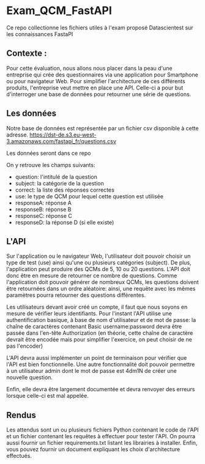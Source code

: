 # Exam_QCM_FastAPI
Ce repo collectionne les fichiers utiles à l'exam proposé Datascientest sur les connaissances FastaPI

## Contexte :
Pour cette évaluation, nous allons nous placer dans la peau d'une entreprise qui crée des questionnaires via une application pour Smartphone ou pour navigateur Web. 
Pour simplifier l'architecture de ces différents produits, l'entreprise veut mettre en place une API. 
Celle-ci a pour but d'interroger une base de données pour retourner une série de questions.

## Les données
Notre base de données est représentée par un fichier csv disponible à cette adresse.
https://dst-de.s3.eu-west-3.amazonaws.com/fastapi_fr/questions.csv

Les données seront dans ce repo

On y retrouve les champs suivants:

- question: l'intitulé de la question
- subject: la catégorie de la question
- correct: la liste des réponses correctes
- use: le type de QCM pour lequel cette question est utilisée
- responseA: réponse A
- responseB: réponse B
- responseC: réponse C
- responseD: la réponse D (si elle existe)

## L'API
Sur l'application ou le navigateur Web, l'utilisateur doit pouvoir choisir un type de test (use) ainsi qu'une ou plusieurs catégories (subject). De plus, l'application peut produire des QCMs de 5, 10 ou 20 questions. 
L'API doit donc être en mesure de retourner ce nombre de questions. Comme l'application doit pouvoir générer de nombreux QCMs, les questions doivent être retournées dans un ordre aléatoire: ainsi, une requête avec les mêmes paramètres pourra retourner des questions différentes.

Les utilisateurs devant avoir créé un compte, il faut que nous soyons en mesure de vérifier leurs identifiants. 
Pour l'instant l'API utilise une authentification basique, à base de nom d'utilisateur et de mot de passe: la chaîne de caractères contenant Basic username:password devra être passée dans l'en-tête Authorization (en théorie, cette chaîne de caractère devrait être encodée mais pour simplifier l'exercice, on peut choisir de ne pas l'encoder)

L'API devra aussi implémenter un point de terminaison pour vérifier que l'API est bien fonctionnelle. Une autre fonctionnalité doit pouvoir permettre à un utilisateur admin dont le mot de passe est 4dm1N de créer une nouvelle question.

Enfin, elle devra être largement documentée et devra renvoyer des erreurs lorsque celle-ci est mal appelée.

## Rendus
Les attendus sont un ou plusieurs fichiers Python contenant le code de l'API et un fichier contenant les requêtes à effectuer pour tester l'API. On pourra aussi fournir un fichier requirements.txt listant les librairies à installer. Enfin, vous pouvez fournir un document expliquant les choix d'architecture effectués.
